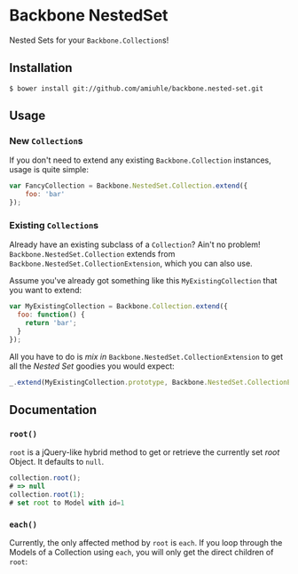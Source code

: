 Backbone NestedSet
===================

Nested Sets for your `Backbone.Collection`s!

## Installation
```shell
$ bower install git://github.com/amiuhle/backbone.nested-set.git
```

## Usage
### New `Collection`s
If you don't need to extend any existing `Backbone.Collection` instances, usage
is quite simple:

```javascript
var FancyCollection = Backbone.NestedSet.Collection.extend({
    foo: 'bar'
});
```

### Existing `Collection`s
Already have an existing subclass of a `Collection`? Ain't no problem!
`Backbone.NestedSet.Collection` extends from
`Backbone.NestedSet.CollectionExtension`, which you can also use.

Assume you've already got something like this `MyExistingCollection` that you
want to extend:

```javascript
var MyExistingCollection = Backbone.Collection.extend({
  foo: function() {
    return 'bar';
  }
});
```

All you have to do is _mix in_ `Backbone.NestedSet.CollectionExtension` to get
all the _Nested Set_ goodies you would expect:

```javascript
_.extend(MyExistingCollection.prototype, Backbone.NestedSet.CollectionExtension);
```

## Documentation

### `root()`
`root` is a jQuery-like hybrid method to get or retrieve the currently set _root_
Object. It defaults to `null`.

```javascript
collection.root();
# => null
collection.root(1);
# set root to Model with id=1
```

### `each()`
Currently, the only affected method by `root` is `each`. If you loop through
the Models of a Collection using `each`, you will only get the direct children
of `root`:

```javascript

```
